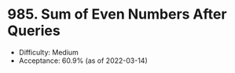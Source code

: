 # 985. Sum of Even Numbers After Queries
- Difficulty: Medium
- Acceptance: 60.9% (as of 2022-03-14)
